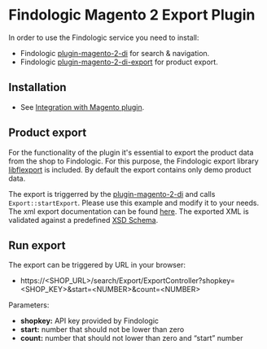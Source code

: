 # Findologic Magento 2 Export Plugin

In order to use the Findologic service you need to install:
* Findologic [plugin-magento-2-di](https://github.com/findologic/plugin-magento-2-di) for search & navigation.
* Findologic [plugin-magento-2-di-export](https://github.com/findologic/plugin-magento-2-export/) for product export.

## Installation
* See [Integration with Magento plugin](https://docs.findologic.com/doku.php?id=integration_documentation:magento).

## Product export

For the functionality of the plugin it's essential to export the product data from the shop to Findologic. 
For this purpose, the Findologic export library [libflexport](https://github.com/findologic/libflexport)
is included. By default the export contains only demo product data.

The export is triggerred by the [plugin-magento-2-di](https://github.com/findologic/plugin-magento-2-di) and 
calls `Export::startExport`. Please use this example and modify it to your needs.
The xml export documentation can be found [here](https://docs.findologic.com/doku.php?id=xml_export_documentation:XML_format).
The exported XML is validated against a predefined [XSD Schema](https://github.com/findologic/xml-export/blob/master/src/main/resources/findologic.xsd).

## Run export

The export can be triggered by URL in your browser:

* https://\<SHOP_URL\>/search/Export/ExportController?shopkey=\<SHOP_KEY\>&start=\<NUMBER\>&count=\<NUMBER\>

Parameters:
* **shopkey:** API key provided by Findologic
* **start:** number that should not be lower than zero
* **count:** number that should not lower than zero and “start” number
